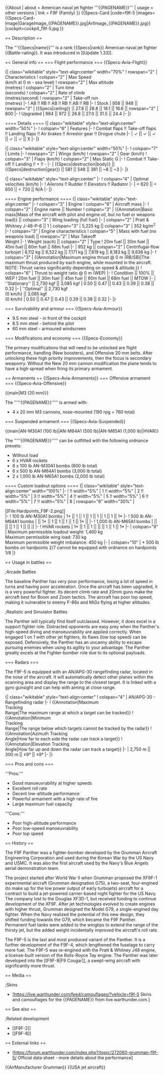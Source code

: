 {{About
| about = American naval jet fighter '''{{PAGENAME}}'''
| usage = other versions
| link = F9F (Family)
}}
{{Specs-Card
|code=f9f-5
|images={{Specs-Card-Image|GarageImage_{{PAGENAME}}.jpg|ArtImage_{{PAGENAME}}.jpg}}
|cockpit=cockpit_f9f-5.jpg
}}

== Description ==
<!-- ''In the description, the first part should be about the history of and the creation and combat usage of the aircraft, as well as its key features. In the second part, tell the reader about the aircraft in the game. Insert a screenshot of the vehicle, so that if the novice player does not remember the vehicle by name, he will immediately understand what kind of vehicle the article is talking about.'' -->
The '''{{Specs|name}}''' is a rank {{Specs|rank}} American naval jet fighter {{Battle-rating}}. It was introduced in [[Update 1.33]].

== General info ==
=== Flight performance ===
{{Specs-Avia-Flight}}
<!-- ''Describe how the aircraft behaves in the air. Speed, manoeuvrability, acceleration and allowable loads - these are the most important characteristics of the vehicle.'' -->

{| class="wikitable" style="text-align:center" width="70%"
! rowspan="2" | Characteristics
! colspan="2" | Max Speed<br>(km/h at 0 m - sea level)
! rowspan="2" | Max altitude<br>(metres)
! colspan="2" | Turn time<br>(seconds)
! colspan="2" | Rate of climb<br>(metres/second)
! rowspan="2" | Take-off run<br>(metres)
|-
! AB !! RB !! AB !! RB !! AB !! RB
|-
! Stock
| 958 || 948 || rowspan="2" | {{Specs|ceiling}} || 27.8 || 28.8 || 18.1 || 16.6 || rowspan="2" | 800
|-
! Upgraded
| 984 || 972 || 26.8 || 27.0 || 31.5 || 24.4
|-
|}

==== Details ====
{| class="wikitable" style="text-align:center" width="50%"
|-
! colspan="6" | Features
|-
! Combat flaps !! Take-off flaps !! Landing flaps !! Air brakes !! Arrestor gear !! Drogue chute
|-
| ✓ || ✓ || ✓ || ✓ || ✓ || X     <!-- ✓ -->
|-
|}

{| class="wikitable" style="text-align:center" width="50%"
|-
! colspan="7" | Limits
|-
! rowspan="2" | Wings (km/h)
! rowspan="2" | Gear (km/h)
! colspan="3" | Flaps (km/h)
! colspan="2" | Max Static G
|-
! Combat !! Take-off !! Landing !! + !! -
|-
| {{Specs|destruction|body}} || {{Specs|destruction|gear}} || 581 || 548 || 381 || ~8 || ~3
|-
|}

{| class="wikitable" style="text-align:center"
|-
! colspan="4" | Optimal velocities (km/h)
|-
! Ailerons !! Rudder !! Elevators !! Radiator
|-
| < 620 || < 650 || < 720 || N/A
|-
|}

==== Engine performance ====
{| class="wikitable" style="text-align:center"
|-
! colspan="3" | Engine
! colspan="6" | Aircraft mass
|-
! colspan="2" | Engine name || Number
! colspan="3" | {{Annotation|Basic mass|Mass of the aircraft with pilot and engine oil, but no fuel or weapons load}} || colspan="3" | Wing loading (full fuel)
|-
| colspan="2" | Pratt & Whitney J-48-P-6 || 1
| colspan="3" | 5,225 kg || colspan="3" | 352 kg/m<sup>2</sup>
|-
! colspan="3" | Engine characteristics
! colspan="5" | Mass with fuel (no weapons load) || rowspan="2" | Max Takeoff<br>Weight
|-
! Weight (each) || colspan="2" | Type
! 20m fuel || 30m fuel || 45m fuel || 60m fuel || 68m fuel
|-
| 952 kg || colspan="2" | Centrifugal-flow turbojet
| 6,112 kg || 6,522 kg || 7,171 kg || 7,819 kg || 8,183 kg || 9,636 kg
|-
! colspan="3" | {{Annotation|Maximum engine thrust @ 0 m (RB/SB)|The maximum thrust produced by each engine, while mounted in the aircraft. NOTE: Thrust varies significantly depending on speed & altitude.}}
! colspan="6" | Thrust to weight ratio @ 0 m (WEP)
|-
! Condition || 100% || WEP
! 20m fuel || 30m fuel || 45m fuel || 60m fuel || 68m fuel || MTOW
|-
| ''Stationary'' || 2,730 kgf || 3,085 kgf
| 0.50 || 0.47 || 0.43 || 0.39 || 0.38 || 0.32
|-
| ''Optimal'' || 2,730 kgf<br>(0 km/h) || 3,085 kgf<br>(0 km/h)
| 0.50 || 0.47 || 0.43 || 0.39 || 0.38 || 0.32
|-
|}

=== Survivability and armour ===
{{Specs-Avia-Armour}}
<!-- ''Examine the survivability of the aircraft. Note how vulnerable the structure is and how secure the pilot is, whether the fuel tanks are armoured, etc. Describe the armour, if there is any, and also mention the vulnerability of other critical aircraft systems.'' -->

* 9.5 mm steel - in front of the cockpit
* 8.5 mm steel - behind the pilot
* 60 mm steel - armoured windscreen

=== Modifications and economy ===
{{Specs-Economy}}

The primary modifications that will need to be unlocked are flight performance, handling (New boosters), and Offensive 20 mm belts. After unlocking these high priority improvements, then the focus is secondary weaponry. Without the New 20 mm cannon modification the plane tends to have a high spread when firing its primary armament.

== Armaments ==
{{Specs-Avia-Armaments}}
=== Offensive armament ===
{{Specs-Avia-Offensive}}
<!-- ''Describe the offensive armament of the aircraft, if any. Describe how effective the cannons and machine guns are in a battle, and also what belts or drums are better to use. If there is no offensive weaponry, delete this subsection.'' -->
{{main|M3 (20 mm)}}

The '''''{{PAGENAME}}''''' is armed with:

* 4 x 20 mm M3 cannons, nose-mounted (190 rpg = 760 total)

=== Suspended armament ===
{{Specs-Avia-Suspended}}
<!-- ''Describe the aircraft's suspended armament: additional cannons under the wings, bombs, rockets and torpedoes. This section is especially important for bombers and attackers. If there is no suspended weaponry remove this subsection.'' -->
{{main|AN-M30A1 (100 lb)|AN-M64A1 (500 lb)|AN-M65A1 (1,000 lb)|HVAR}}

The '''''{{PAGENAME}}''''' can be outfitted with the following ordnance presets:

* Without load
* 6 x HVAR rockets
* 8 x 100 lb AN-M30A1 bombs (800 lb total)
* 6 x 500 lb AN-M64A1 bombs (3,000 lb total)
* 2 x 1,000 lb AN-M65A1 bombs (2,000 lb total)

==== Custom loadout options ====
{| class="wikitable" style="text-align:center" width="100%"
|-
! !! width="5%" | 1 !! width="5%" | 2 !! width="5%" | 3 !! width="5%" | 4 !! width="5%" | 5 !! width="5%" | 6 !! width="5%" | 7 !! width="5%" | 8
| rowspan="6" width="30%" | <div class="ttx-image">[[File:Hardpoints_F9F-2.png]]</div>
|-
! 100 lb AN-M30A1 bombs
| 1* || 1 || 1 || 1 || 1 || 1 || 1 || 1*
|-
! 500 lb AN-M64A1 bombs
| || 1* || 1 || 1 || 1 || 1 || 1* ||
|-
! 1,000 lb AN-M65A1 bombs
| || || || 1 || 1 || || ||
|-
! HVAR rockets
| 1* || 1 || 1 || || || 1 || 1 || 1*
|-
| colspan="9" | Maximum permissible loadout weight: 1,460 kg<br>Maximum permissible wing load: 730 kg<br>Maximum permissible weight imbalance: 450 kg
|-
| colspan="10" | * 500 lb bombs on hardpoints 2/7 cannot be equipped with ordnance on hardpoints 1/8
|}

== Usage in battles ==
<!-- ''Describe the tactics of playing in the aircraft, the features of using aircraft in a team and advice on tactics. Refrain from creating a "guide" - do not impose a single point of view, but instead, give the reader food for thought. Examine the most dangerous enemies and give recommendations on fighting them. If necessary, note the specifics of the game in different modes (AB, RB, SB).'' -->

;Arcade Battles

The baseline Panther has very poor performance, losing a lot of speed in turns and having poor acceleration. Once the aircraft has been upgraded, it is a very powerful fighter. Its decent climb rate and 20mm guns make the aircraft best for Boom and Zoom tactics. The aircraft has poor top speed, making it vulnerable to enemy F-86s and MiGs flying at higher altitudes.

;Realistic and Simulator Battles

The Panther will typically find itself outclassed. However, it does excel in a support fighter role. Distracted opponents are easy prey when the Panther's high-speed diving and manoeuvrability are applied correctly. When engaged 1 on 1 with other jet fighters, its flaws (low top speed) can be exposed. Defensively, the Panther has an uncanny ability to escape pursuing enemies when using its agility to your advantage. The Panther greatly excels at the Fighter-bomber role due to its optional payloads.

=== Radars ===
<!--{{main|AN/APG-30}}-->
The F9F-5 is equipped with an AN/APG-30 rangefinding radar, located in the nose of the aircraft.
It will automatically detect other planes within the scanning area and display the range to the closest target. It is linked with a gyro gunsight and can help with aiming at close range.

{| class="wikitable" style="text-align:center"
! colspan="4" | AN/APG-30 - Rangefinding radar
|-
! {{Annotation|Maximum<br/>Tracking<br/>Range|The maximum range at which a target can be tracked}}
! {{Annotation|Minimum<br/>Tracking<br/>Range|The range below which targets cannot be tracked by the radar}}
! {{Annotation|Azimuth Tracking<br/>Angle|How far to each side the radar can track a target}}
! {{Annotation|Elevation Tracking<br/>Angle|How far up and down the radar can track a target}}
|-
| 2,750 m || 300 m || ±9° || ±9°
|-
|}

=== Pros and cons ===
<!-- ''Summarise and briefly evaluate the vehicle in terms of its characteristics and combat effectiveness. Mark its pros and cons in the bulleted list. Try not to use more than 6 points for each of the characteristics. Avoid using categorical definitions such as "bad", "good" and the like - use substitutions with softer forms such as "inadequate" and "effective".'' -->

'''Pros:'''

* Good manoeuvrability at higher speeds
* Excellent roll rate
* Decent low-altitude performance
* Powerful armament with a high rate of fire
* Large maximum fuel capacity

'''Cons:'''

* Poor high-altitude performance
* Poor low-speed manoeuvrability
* Poor top speed

== History ==
<!-- ''Describe the history of the creation and combat usage of the aircraft in more detail than in the introduction. If the historical reference turns out to be too long, take it to a separate article, taking a link to the article about the vehicle and adding a block "/History" (example: <nowiki>https://wiki.warthunder.com/(Vehicle-name)/History</nowiki>) and add a link to it here using the <code>main</code> template. Be sure to reference text and sources by using <code><nowiki><ref></ref></nowiki></code>, as well as adding them at the end of the article with <code><nowiki><references /></nowiki></code>. This section may also include the vehicle's dev blog entry (if applicable) and the in-game encyclopedia description (under <code><nowiki>=== In-game description ===</nowiki></code>, also if applicable).'' -->

The F9F Panther was a fighter-bomber developed by the Grumman Aircraft Engineering Corporation and used during the Korean War by the US Navy and USMC. It was also the first aircraft used by the Navy's Blue Angels aerial demonstration team.

The project started after World War II when Grumman proposed the XF9F-1 experimental aircraft (Grumman designation G75), a two-seat, four-engined (to make up for the low power output of early turbojets) aircraft for a contract to build a jet-powered carrier-based night fighter for the US Navy. The company lost to the Douglas XF3D-1, but received funding to continue development of the XF9F. After jet technologies evolved to create engines with higher thrust, Grumman designed the Model G79, a single-engined day fighter. When the Navy realized the potential of this new design, they shifted funding towards the G79, which became the F9F Panther. Permanent fuel tanks were added to the wingtips to extend the range of the thirsty jet, but the added weight incidentally improved the aircraft's roll rate.

The F9F-5 is the last and most produced variant of the Panther. It is a further development of the F9F-4, which lengthened the fuselage to carry more fuel. The F9F-5 was re-engined with the Pratt & Whitney J48 engine, a license-built version of the Rolls-Royce Tay engine. The Panther was later developed into the [[F9F-8|F9 Cougar]], a swept-wing aircraft with significantly more thrust.

== Media ==
<!-- ''Excellent additions to the article would be video guides, screenshots from the game, and photos.'' -->

;Skins

* [https://live.warthunder.com/feed/camouflages/?vehicle=f9f-5 Skins and camouflages for the {{PAGENAME}} from live.warthunder.com.]

== See also ==
<!-- ''Links to the articles on the War Thunder Wiki that you think will be useful for the reader, for example:''
* ''reference to the series of the aircraft;''
* ''links to approximate analogues of other nations and research trees.'' -->

;Related development
* [[F9F-2]]
* [[F9F-8]]

== External links ==
<!-- ''Paste links to sources and external resources, such as:''
* ''topic on the official game forum;''
* ''other literature.'' -->

* [https://forum.warthunder.com/index.php?/topic/272060-grumman-f9f-5/ Official data sheet - more details about the performance]

{{AirManufacturer Grumman}}
{{USA jet aircraft}}